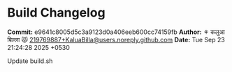 # Build Changelog

**Commit:** e9641c8005d5c3a9123d0a406eeb600cc74159fb
**Author:** ⚘ कलुआ बिल्ला 😾 <219769887+KaluaBilla@users.noreply.github.com>
**Date:** Tue Sep 23 21:24:28 2025 +0530

Update build.sh

